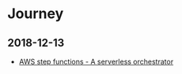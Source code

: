 # Journey

## 2018-12-13

- [AWS step functions - A serverless orchestrator](https://cloudacademy.com/blog/aws-step-functions-a-serverless-orchestrator/)

